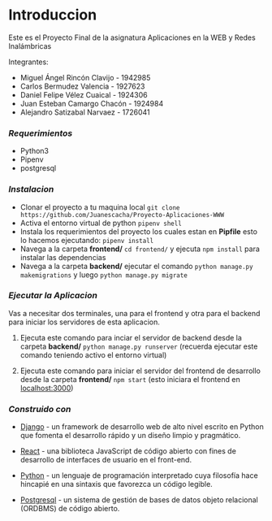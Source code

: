 # Introduccion

Este es el Proyecto Final de la asignatura Aplicaciones en la WEB y Redes Inalámbricas

Integrantes:

- Miguel Ángel Rincón Clavijo - 1942985
- Carlos Bermudez Valencia - 1927623
- Daniel Felipe Vélez Cuaical - 1924306
- Juan Esteban Camargo Chacón - 1924984
- Alejandro Satizabal Narvaez - 1726041

### _Requerimientos_

- Python3
- Pipenv
- postgresql

### _Instalacion_

- Clonar el proyecto a tu maquina local `git clone https://github.com/Juanescacha/Proyecto-Aplicaciones-WWW`
- Activa el entorno virtual de python `pipenv shell`
- Instala los requerimientos del proyecto los cuales estan en **Pipfile** esto lo hacemos ejecutando: `pipenv install`
- Navega a la carpeta **frontend/** `cd frontend/` y ejecuta `npm install` para instalar las dependencias
- Navega a la carpeta **backend/** ejecutar el comando `python manage.py makemigrations` y luego `python manage.py migrate`

### _Ejecutar la Aplicacion_

Vas a necesitar dos terminales, una para el frontend y otra para el backend para iniciar los servidores de esta aplicacion.

1. Ejecuta este comando para inciar el servidor de backend desde la carpeta **backend/** `python manage.py runserver` (recuerda ejecutar este comando teniendo activo el entorno virtual)

2. Ejecuta este comando para iniciar el servidor del frontend de desarrollo desde la carpeta **frontend/** `npm start` (esto iniciara el frontend en [localhost:3000](localhost:3000))

### _Construido con_

- [Django](https://www.djangoproject.com/) - un framework de desarrollo web de alto nivel escrito en Python que fomenta el desarrollo rápido y un diseño limpio y pragmático.

- [React](https://es.reactjs.org/) - una biblioteca JavaScript de código abierto con fines de desarrollo de interfaces de usuario en el front-end.

- [Python](https://www.python.org/) - un lenguaje de programación interpretado cuya filosofía hace hincapié en una sintaxis que favorezca un código legible.

- [Postgresql](https://www.postgresql.org/) - un sistema de gestión de bases de datos objeto relacional (ORDBMS) de código abierto.
